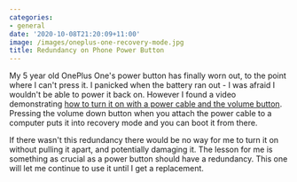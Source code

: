 ```yaml
---
categories:
- general
date: '2020-10-08T21:20:09+11:00'
image: /images/oneplus-one-recovery-mode.jpg
title: Redundancy on Phone Power Button
---
```


My 5 year old OnePlus One's power button has finally worn out, to the point where I can't press it.
I panicked when the battery ran out - I was afraid I wouldn't be able to power it back on.
However I found a video demonstrating [how to turn it on with a power cable and the volume button](https://www.youtube.com/watch?v=Nv0zQRsE54o).
Pressing the volume down button when you attach the power cable to a computer puts it into recovery mode and you can boot it from there.

If there wasn't this redundancy there would be no way for me to turn it on without pulling it apart, and potentially damaging it.
The lesson for me is something as crucial as a power button should have a redundancy.
This one will let me continue to use it until I get a replacement.